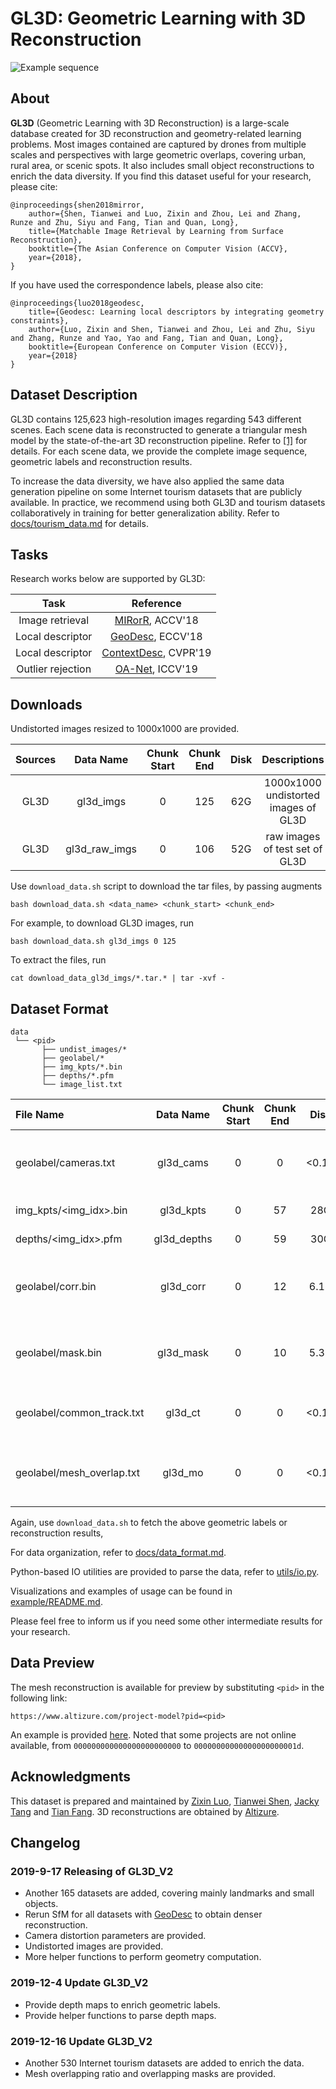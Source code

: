 # GL3D: Geometric Learning with 3D Reconstruction
![Example sequence](imgs/gl3d_view.png)

## About

**GL3D** (Geometric Learning with 3D Reconstruction) is a large-scale database created for 3D reconstruction and geometry-related learning problems. Most images contained are captured by drones from multiple scales and perspectives with large geometric overlaps, covering urban, rural area, or scenic spots. It also includes small object reconstructions to enrich the data diversity. If you find this dataset useful for your research, please cite:

    @inproceedings{shen2018mirror,
        author={Shen, Tianwei and Luo, Zixin and Zhou, Lei and Zhang, Runze and Zhu, Siyu and Fang, Tian and Quan, Long},
        title={Matchable Image Retrieval by Learning from Surface Reconstruction},
        booktitle={The Asian Conference on Computer Vision (ACCV},
        year={2018},
    }

If you have used the correspondence labels, please also cite:

    @inproceedings{luo2018geodesc,
        title={Geodesc: Learning local descriptors by integrating geometry constraints},
        author={Luo, Zixin and Shen, Tianwei and Zhou, Lei and Zhu, Siyu and Zhang, Runze and Yao, Yao and Fang, Tian and Quan, Long},
        booktitle={European Conference on Computer Vision (ECCV)},
        year={2018}
    }

## Dataset Description

GL3D contains 125,623 high-resolution images regarding 543 different scenes. 
Each scene data is reconstructed to generate a triangular mesh model by the state-of-the-art 3D reconstruction pipeline. 
Refer to [\[1\]][1] for details. 
For each scene data, we provide the complete image sequence, geometric labels and reconstruction results.

To increase the data diversity, we have also applied the same data generation pipeline on some Internet tourism datasets that are publicly available.
In practice, we recommend using both GL3D and tourism datasets collaboratively in training for better generalization ability.
Refer to [docs/tourism_data.md](docs/tourism_data.md) for details.

## Tasks

Research works below are supported by GL3D:

|Task            |Reference                                           |
|:--------------:|:--------------------------------------------------:|
|Image retrieval |[MIRorR](https://arxiv.org/abs/1811.10343), ACCV'18 |
|Local descriptor|[GeoDesc](https://arxiv.org/abs/1807.06294), ECCV'18|
|Local descriptor|[ContextDesc](https://arxiv.org/abs/1904.04084), CVPR'19|
|Outlier rejection|[OA-Net](https://arxiv.org/abs/1908.04964), ICCV'19|

## Downloads

Undistorted images resized to 1000x1000 are provided.

| Sources |    Data Name   | Chunk Start | Chunk End |Disk|       Descriptions       |
|:-------:|:--------------:|:-----------:|:---------:|:--:|:------------------------:|
|   GL3D  |    gl3d_imgs   |      0      |    125    |62G |1000x1000 undistorted images of GL3D |
|   GL3D  | gl3d_raw_imgs  |      0      |    106    |52G |raw images of test set of GL3D       |

Use `download_data.sh` script to download the tar files, by passing augments
```
bash download_data.sh <data_name> <chunk_start> <chunk_end>
```
For example, to download GL3D images, run
```
bash download_data.sh gl3d_imgs 0 125
```

To extract the files, run
```
cat download_data_gl3d_imgs/*.tar.* | tar -xvf -
```

## Dataset Format 

```
data                          
 └── <pid> 
       ├── undist_images/*
       ├── geolabel/*
       ├── img_kpts/*.bin
       ├── depths/*.pfm
       └── image_list.txt
```

|File Name                |Data Name  |Chunk Start|Chunk End|Disk |Task            |Descriptions                                                         |
|:------------------------|:---------:|:---------:|:-------:|:---:|:--------------:|:-------------------------------------------------------------------:|
|geolabel/cameras.txt     |gl3d_cams  |0          |0        |<0.1G|Common          |Camera intrisic/extrinsic parameters, recovered by SfM.              |
|img_kpts/<img_idx>.bin   |gl3d_kpts  |0          |57       |28G  |Common          |Image keypoints detected by SIFT.                                    |
|depths/<img_idx>.pfm     |gl3d_depths|0          |59       |30G  |Common          |Depth maps from MVS algorithms.                                      |
|geolabel/corr.bin        |gl3d_corr  |0          |12       |6.1G |Local descriptor|Image correspondences that haved survived from SfM.                  |
|geolabel/mask.bin        |gl3d_mask  |0          |10       |5.3G |Image retrieval |Overlap masks of image pairs, computed from mesh re-projections.     |
|geolabel/common_track.txt|gl3d_ct    |0          |0        |<0.1G|Image retrieval |Common track ratio of image pairs, computed from SfM.                |
|geolabel/mesh_overlap.txt|gl3d_mo    |0          |0        |<0.1G|Image retrieval |Mesh overlap ratio of image pairs, computed from mesh re-projections.|

Again, use `download_data.sh` to fetch the above geometric labels or reconstruction results, 

For data organization, refer to [docs/data_format.md](docs/data_format.md).

Python-based IO utilities are provided to parse the data, refer to [utils/io.py](utils/io.py).

Visualizations and examples of usage can be found in [example/README.md](example/README.md).

Please feel free to inform us if you need some other intermediate results for your research.

## Data Preview
The mesh reconstruction is available for preview by substituting `<pid>` in the following link:

```
https://www.altizure.com/project-model?pid=<pid>
```

An example is provided [here](https://www.altizure.com/project-model?pid=57f8d9bbe73f6760f10e916a).
Noted that some projects are not online available, from `000000000000000000000000` to `00000000000000000000001d`.

## Acknowledgments
This dataset is prepared and maintained by
[Zixin Luo](mailto:zluoag@cse.ust.hk),
[Tianwei Shen](mailto:tshenaa@cse.ust.hk),
[Jacky Tang](mailto:jackytck@gmail.com) and
[Tian Fang](mailto:fangtian@altizure.com).
3D reconstructions are obtained by [Altizure](https://www.altizure.com/).

[1]: https://arxiv.org/abs/1811.10343

## Changelog
### 2019-9-17 Releasing of GL3D_V2
- Another 165 datasets are added, covering mainly landmarks and small objects.
- Rerun SfM for all datasets with [GeoDesc](https://github.com/lzx551402/geodesc) to obtain denser reconstruction.
- Camera distortion parameters are provided.
- Undistorted images are provided.
- More helper functions to perform geometry computation.

### 2019-12-4 Update GL3D_V2
- Provide depth maps to enrich geometric labels.
- Provide helper functions to parse depth maps.

### 2019-12-16 Update GL3D_V2
- Another 530 Internet tourism datasets are added to enrich the data.
- Mesh overlapping ratio and overlapping masks are provided.
